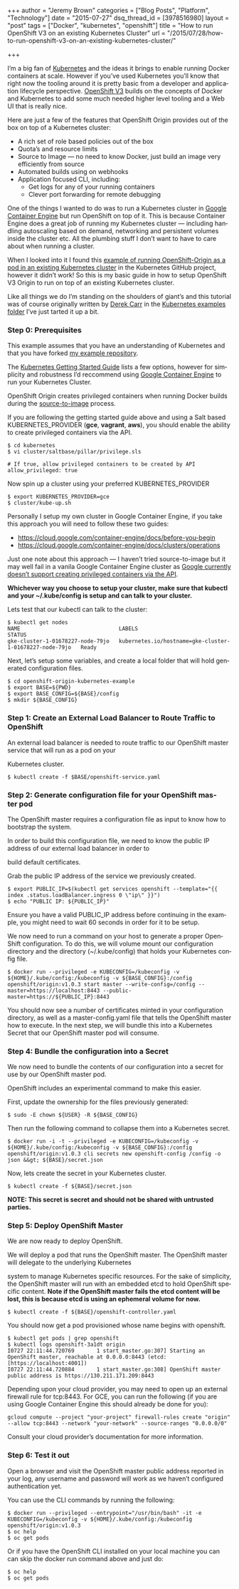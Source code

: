 +++
author = "Jeremy Brown"
categories = ["Blog Posts", "Platform", "Technology"]
date = "2015-07-27"
dsq_thread_id = [3978516980]
layout = "post"
tags = ["Docker", "kubernetes", "openshift"]
title = "How to run OpenShift V3 on an existing Kubernetes Cluster"
url = "/2015/07/28/how-to-run-openshift-v3-on-an-existing-kubernetes-cluster/"

+++

I’m a big fan of [Kuber­netes][1] and the ideas it brings to enable run­ning Docker con­tain­ers at scale. How­ever if you’ve used Kuber­netes you’ll know that right now the tool­ing around it is pretty basic from a devel­oper and appli­ca­tion life­cy­cle per­spec­tive. [Open­Shift V3][2] builds on the con­cepts of Docker and Kuber­netes to add some much needed higher level tool­ing and a Web UI that is really nice.

Here are just a few of the fea­tures that Open­Shift Ori­gin pro­vides out of the box on top of a Kuber­netes cluster:

  * A rich set of role based poli­cies out of the box
  * Quota’s and resource limits
  * Source to Image — no need to know Docker, just build an image very effi­ciently from source
  * Auto­mated builds using on webhooks
  * Appli­ca­tion focused CLI, including:
      * Get logs for any of your run­ning containers
      * Clever port for­ward­ing for remote debugging

One of the things I wanted to do was to run a Kuber­netes clus­ter in [Google Con­tainer Engine][3] but run Open­Shift on top of it. This is because Con­tainer Engine does a great job of run­ning my Kuber­netes clus­ter — includ­ing han­dling autoscal­ing based on demand, net­work­ing and per­sis­tent vol­umes inside the clus­ter etc. All the plumb­ing stuff I don’t want to have to care about when run­ning a cluster.

When I looked into it I found this [exam­ple of run­ning OpenShift-Origin as a pod in an exist­ing Kuber­netes clus­ter][4] in the Kuber­netes GitHub project, how­ever it didn’t work! So this is my basic guide in how to setup Open­Shift V3 Ori­gin to run on top of an exist­ing Kuber­netes cluster.

Like all things we do I’m stand­ing on the shoul­ders of giant’s and this tuto­r­ial was of course orig­i­nally writ­ten by [Derek Carr][5] in the [Kuber­netes exam­ples folder][4] I’ve just tarted it up a bit.

### Step 0: Prerequisites

This exam­ple assumes that you have an under­stand­ing of Kuber­netes and that you have forked [my exam­ple repos­i­tory][6].

The [Kuber­netes Get­ting Started Guide][7] lists a few options, how­ever for sim­plic­ity and robust­ness I’d rec­c­om­mend using [Google Con­tainer Engine][3] to run your Kuber­netes Cluster.

Open­Shift Ori­gin cre­ates priv­i­leged con­tain­ers when run­ning Docker builds dur­ing the [source-to-image][8] process.

If you are fol­low­ing the get­ting started guide above and using a Salt based KUBERNETES_PROVIDER (**gce**, **vagrant**, **aws**), you should enable the abil­ity to cre­ate priv­i­leged con­tain­ers via the API.

```
$ cd kubernetes
$ vi cluster/saltbase/pillar/privilege.sls

# If true, allow privileged containers to be created by API
allow_privileged: true
```

Now spin up a clus­ter using your pre­ferred KUBERNETES_PROVIDER

```
$ export KUBERNETES_PROVIDER=gce
$ cluster/kube-up.sh
```

Per­son­ally I setup my own clus­ter in Google Con­tainer Engine, if you take this approach you will need to fol­low these two guides:

  * <https://cloud.google.com/container-engine/docs/before-you-begin>
  * <https://cloud.google.com/container-engine/docs/clusters/operations>

Just one note about this approach — I haven’t tried source-to-image but it may well fail in a vanila Google Con­tainer Engine clus­ter as [Google cur­rently doesn’t sup­port cre­at­ing priv­i­leged con­tain­ers via the API][9].

**Whichever way you choose to setup your clus­ter, make sure that kubectl and your ~/.kube/config is setup and can talk to your cluster.**

Lets test that our kubectl can talk to the cluster:

```
$ kubectl get nodes
NAME                               LABELS                                                    STATUS
gke-cluster-1-01678227-node-79jo   kubernetes.io/hostname=gke-cluster-1-01678227-node-79jo   Ready
```

Next, let’s setup some vari­ables, and cre­ate a local folder that will hold gen­er­ated con­fig­u­ra­tion files.

```
$ cd openshift-origin-kubernetes-example
$ export BASE=${PWD}
$ export BASE_CONFIG=${BASE}/config
$ mkdir ${BASE_CONFIG}
```

### Step 1: Cre­ate an Exter­nal Load Bal­ancer to Route Traf­fic to OpenShift

An exter­nal load bal­ancer is needed to route traf­fic to our Open­Shift mas­ter ser­vice that will run as a pod on your

Kuber­netes cluster.

```
$ kubectl create -f $BASE/openshift-service.yaml
```

### Step 2: Gen­er­ate con­fig­u­ra­tion file for your Open­Shift mas­ter pod

The Open­Shift mas­ter requires a con­fig­u­ra­tion file as input to know how to boot­strap the system.

In order to build this con­fig­u­ra­tion file, we need to know the pub­lic IP address of our exter­nal load bal­ancer in order to

build default certificates.

Grab the pub­lic IP address of the ser­vice we pre­vi­ously created.

```
$ export PUBLIC_IP=$(kubectl get services openshift --template="{{ index .status.loadBalancer.ingress 0 \"ip\" }}")
$ echo "PUBLIC IP: ${PUBLIC_IP}"
```

Ensure you have a valid PUBLIC_IP address before con­tin­u­ing in the exam­ple, you might need to wait 60 sec­onds in order for it to be setup.

We now need to run a com­mand on your host to gen­er­ate a proper Open­Shift con­fig­u­ra­tion. To do this, we will vol­ume mount our con­fig­u­ra­tion direc­tory and the direc­tory (~/.kube/config) that holds your Kuber­netes con­fig file.

```
$ docker run --privileged -e KUBECONFIG=/kubeconfig -v ${HOME}/.kube/config:/kubeconfig -v ${BASE_CONFIG}:/config openshift/origin:v1.0.3 start master --write-config=/config --master=https://localhost:8443 --public-master=https://${PUBLIC_IP}:8443
```

You should now see a num­ber of cer­tifi­cates minted in your con­fig­u­ra­tion direc­tory, as well as a master-config.yaml file that tells the Open­Shift mas­ter how to exe­cute. In the next step, we will bun­dle this into a Kuber­netes Secret that our Open­Shift mas­ter pod will consume.

### Step 4: Bun­dle the con­fig­u­ra­tion into a Secret

We now need to bun­dle the con­tents of our con­fig­u­ra­tion into a secret for use by our Open­Shift mas­ter pod.

Open­Shift includes an exper­i­men­tal com­mand to make this easier.

First, update the own­er­ship for the files pre­vi­ously generated:

```
$ sudo -E chown ${USER} -R ${BASE_CONFIG}
```

Then run the fol­low­ing com­mand to col­lapse them into a Kuber­netes secret.

```
$ docker run -i -t --privileged -e KUBECONFIG=/kubeconfig -v ${HOME}/.kube/config:/kubeconfig -v ${BASE_CONFIG}:/config openshift/origin:v1.0.3 cli secrets new openshift-config /config -o json &&gt; ${BASE}/secret.json
```

Now, lets cre­ate the secret in your Kuber­netes cluster.

```
$ kubectl create -f ${BASE}/secret.json
```

**NOTE: This secret is secret and should not be shared with untrusted parties.**

### Step 5: Deploy Open­Shift Master

We are now ready to deploy OpenShift.

We will deploy a pod that runs the Open­Shift mas­ter. The Open­Shift mas­ter will del­e­gate to the under­ly­ing Kuber­netes

sys­tem to man­age Kuber­netes spe­cific resources. For the sake of sim­plic­ity, the Open­Shift mas­ter will run with an embed­ded etcd to hold Open­Shift spe­cific con­tent. **Note if the Open­Shift mas­ter fails the etcd con­tent will be lost, this is because etcd is using an ephemeral vol­ume for now.**

```
$ kubectl create -f ${BASE}/openshift-controller.yaml
```

You should now get a pod pro­vi­sioned whose name begins with openshift.

```
$ kubectl get pods | grep openshift
$ kubectl logs openshift-3a1dt origin
I0727 22:11:44.720769       1 start_master.go:307] Starting an OpenShift master, reachable at 0.0.0.0:8443 (etcd: [https://localhost:4001])
I0727 22:11:44.720884       1 start_master.go:308] OpenShift master public address is https://130.211.171.209:8443
```

Depend­ing upon your cloud provider, you may need to open up an exter­nal fire­wall rule for tcp:8443. For GCE, you can run the fol­low­ing (if you are using Google Con­tainer Engine this should already be done for you):

```
gcloud compute --project "your-project" firewall-rules create "origin" --allow tcp:8443 --network "your-network" --source-ranges "0.0.0.0/0"
```

Con­sult your cloud provider’s doc­u­men­ta­tion for more information.

### Step 6: Test it out

Open a browser and visit the Open­Shift mas­ter pub­lic address reported in your log, any user­name and pass­word will work as we haven’t con­fig­ured authen­ti­ca­tion yet.

You can use the CLI com­mands by run­ning the following:

```
$ docker run --privileged --entrypoint="/usr/bin/bash" -it -e KUBECONFIG=/kubeconfig -v ${HOME}/.kube/config:/kubeconfig openshift/origin:v1.0.3
$ oc help
$ oc get pods
```

Or if you have the Open­Shift CLI installed on your local machine you can can skip the docker run com­mand above and just do:

```
$ oc help
$ oc get pods
```


 [1]: http://kubernetes.io/
 [2]: http://www.openshift.org/
 [3]: https://cloud.google.com/container-engine/
 [4]: https://github.com/GoogleCloudPlatform/kubernetes/tree/master/examples/openshift-origin
 [5]: https://github.com/derekwaynecarr
 [6]: https://github.com/tenfourty/openshift-origin-kubernetes-example
 [7]: http://kubernetes.io/gettingstarted/
 [8]: https://github.com/openshift/source-to-image
 [9]: https://stackoverflow.com/questions/31124368/allow-privileged-containers-in-kubernetes-on-google-container-gke
